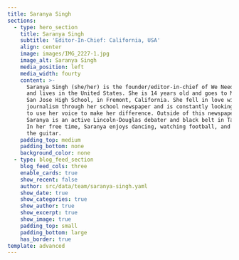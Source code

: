 ```yaml
---
title: Saranya Singh
sections:
  - type: hero_section
    title: Saranya Singh
    subtitle: 'Editor-In-Chief: California, USA'
    align: center
    image: images/IMG_2227-1.jpg
    image_alt: Saranya Singh
    media_position: left
    media_width: fourty
    content: >-
      Saranya Singh (she/her) is the founder/editor-in-chief of We Need To Talk
      and lives in the United States. She is 14 years old and goes to Mission
      San Jose High School, in Fremont, California. She fell in love with
      journalism through her school newspaper and is constantly looking for ways
      to use her voice to make her difference. Outside of this newspaper,
      Saranya is an active Lincoln-Douglas debater and black belt in Taekwondo.
      In her free time, Saranya enjoys dancing, watching football, and playing
      the guitar.
    padding_top: medium
    padding_bottom: none
    background_color: none
  - type: blog_feed_section
    blog_feed_cols: three
    enable_cards: true
    show_recent: false
    author: src/data/team/saranya-singh.yaml
    show_date: true
    show_categories: true
    show_author: true
    show_excerpt: true
    show_image: true
    padding_top: small
    padding_bottom: large
    has_border: true
template: advanced
---
```

